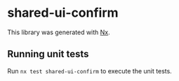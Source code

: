 # shared-ui-confirm

This library was generated with [Nx](https://nx.dev).

## Running unit tests

Run `nx test shared-ui-confirm` to execute the unit tests.
